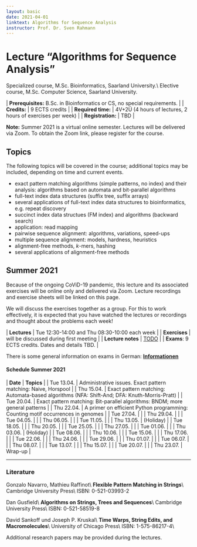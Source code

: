 ```yaml
---
layout: basic
date: 2021-04-01
linktext: Algorithms for Sequence Analysis
instructor: Prof. Dr. Sven Rahmann
---
```


# Lecture “Algorithms for Sequence Analysis”

Specialized course, M.Sc. Bioinformatics, Saarland University.\\
Elective course, M.Sc. Computer Science, Saarland University.

| **Prerequisites:** B.Sc. in Bioinformatics or CS, no special requirements. |
| **Credits:** | 9 ECTS credits |
| **Required time:** | 4V+2Ü (4 hours of lectures, 2 hours of exercises per week) |
| **Registration:** | TBD |

**Note:** Summer 2021 is a virtual online semester. Lectures will be delivered via Zoom. To obtain the Zoom link, please register for the course.


## Topics

The following topics will be covered in the course; additional topics may be included, depending on time and current events.

* exact pattern matching algorithms (simple patterns, no index) and their analysis: algorithms based on automata and bit-parallel algorithms
* full-text index data structures (suffix tree, suffix arrays)
* several applications of full-text index data structures to bioinformatics, e.g. repeat discovery
* succinct index data structues (FM index) and algorithms (backward search)
* application: read mapping
* pairwise sequence alignment: algorithms, variations, speed-ups
* multiple sequence alignment: models, hardness, heuristics
* alignment-free methods, *k*-mers, hashing
* several applications of alignment-free methods


## Summer 2021

Because of the ongoing CoViD-19 pandemic, this lecture and its associated exercises will be online only and delivered via Zoom.
Lecture recordings and exercise sheets will be linked on this page.

We will discuss the exercises together as a group.
For this to work effectively, it is expected that you have watched the lectures or recordings and thought about the problems each week!

| **Lectures** | Tue 12:30-14:00 and Thu 08:30-10:00 each week |
| **Exercises** | will be discussed during first meeting |
| **Lecture notes** | [TODO](TODO) |
| **Exams**: 9 ECTS credits. Dates and details TBD. |

There is some general information on exams in German: **[Informationen](/infos/pruefungen)**

#### Schedule Summer 2021

| **Date** | **Topics** |
| Tue 13.04. | Administrative issues. Exact pattern matching: Naive, Horspool |
| Thu 15.04. | Exact pattern matching: Automata-based algorithms (NFA: Shift-And; DFA: Knuth-Morris-Pratt) |
| Tue 20.04. | Exact pattern matching: Bit-parallel algorithms: BNDM; more general patterns |
| Thu 22.04. | A primer on efficient Python programming: Counting motif occurrences in genomes |
| Tue 27.04. | |
| Thu 29.04. | |
| Tue 04.05. | |
| Thu 06.05. | |
| Tue 11.05. | |
| Thu 13.05. | (Holiday) |
| Tue 18.05. | |
| Thu 20.05. | |
| Tue 25.05. | |
| Thu 27.05. | |
| Tue 01.06. | |
| Thu 03.06. | (Holiday) |
| Tue 08.06. | |
| Thu 10.06. | |
| Tue 15.06. | |
| Thu 17.06. | |
| Tue 22.06. | |
| Thu 24.06. | |
| Tue 29.06. | |
| Thu 01.07. | |
| Tue 06.07. | |
| Thu 08.07. | |
| Tue 13.07. | |
| Thu 15.07. | |
| Tue 20.07. | |
| Thu 23.07. | Wrap-up |

---


### Literature

Gonzalo Navarro, Mathieu Raffinot\\
**Flexible Pattern Matching in Strings**\\
Cambridge University Press\\
ISBN: 0-521-03993-2

Dan Gusfield\\
**Algorithms on Strings, Trees and Sequences**\\
Cambridge University Press\\
ISBN: 0-521-58519-8

David Sankoff und Joseph P. Kruskal\\
**Time Warps, String Edits, and Macromolecules**\\
University of Chicago Press\\
ISBN: 1-575-86217-4\\

Additional research papers may be provided during the lectures.
